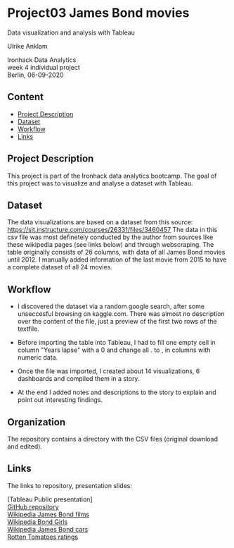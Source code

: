 # Project03 James Bond movies  
Data visualization and analysis with Tableau 
  
Ulrike Anklam  
  
Ironhack Data Analytics   
week 4 individual project  
Berlin, 06-09-2020  

## Content
  
- [Project Description](#project-description)
- [Dataset](#dataset)
- [Workflow](#workflow)
- [Links](#links)
  
## Project Description
  
This project is part of the Ironhack data analytics bootcamp. The goal of this project was to visualize and analyse a dataset with Tableau. 
  
## Dataset
  
The data visualizations are based on a dataset from this source: https://sit.instructure.com/courses/26331/files/3460457  The data in this csv file was most definetely conducted by the author from sources like these wikipedia pages (see links below) and through webscraping. 
The table originally consists of 26 columns, with data of all James Bond movies until 2012. I manually added information of the last movie from 2015 to have a complete dataset of all 24 movies. 
  
## Workflow
  
- I discovered the dataset via a random google search, after some unseccesful browsing on kaggle.com. There was almost no description over the content of the file, just a preview of the first two rows of the textfile.  
  
- Before importing the table into Tableau, I had to fill one empty cell in column "Years lapse" with a 0 and change all . to , in columns with numeric data.  
  
- Once the file was imported, I created about 14 visualizations, 6 dashboards and compiled them in a story.  
  
- At the end I added notes and descriptions to the story to explain and point out interesting findings.  

## Organization
  
The repository contains a directory with the CSV files (original download and edited).
  
## Links

The links to repository, presentation slides:

[Tableau Public presentation]  
[GitHub repository](https://github.com/Ulli-H/Project03_James_Bond_movies.git)    
[Wikipedia James Bond films](https://en.wikipedia.org/wiki/List_of_James_Bond_films#Spectre_(2015))  
[Wikipedia Bond Girls](https://en.wikipedia.org/wiki/Bond_girl)  
[Wikipedia James Bond cars](https://en.wikipedia.org/wiki/List_of_James_Bond_vehicles)  
[Rotten Tomatoes ratings](https://www.rottentomatoes.com/franchise/james_bond_007)  
